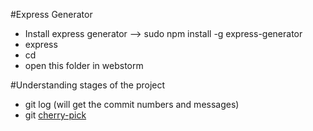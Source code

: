 #Express Generator
 - Install express generator --> sudo npm install -g express-generator
 - express <project name>
 - cd <project name>
 - open this folder in webstorm
 
#Understanding stages of the project
 - git log (will get the commit numbers and messages)
 - git [cherry-pick](http://git-scm.com/docs/git-cherry-pick) <hash>
 